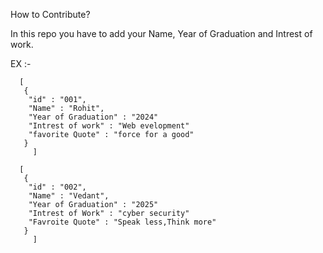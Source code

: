 How to Contribute?


In this repo you have to add your Name, Year of Graduation and Intrest of work.

EX :-

      [
       {
        "id" : "001",
        "Name" : "Rohit",
        "Year of Graduation" : "2024"
        "Intrest of work" : "Web evelopment"
        "favorite Quote" : "force for a good"
       }
         ]
         
      [
       {
        "id" : "002",
        "Name" : "Vedant",
        "Year of Graduation" : "2025"
        "Intrest of Work" : "cyber security"
        "Favroite Quote" : "Speak less,Think more"
       }
         ]
